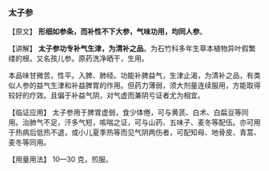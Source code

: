 ### 太子参

【原文】  **形细如参条，而补性不下大参，气味功用，均同人参**。

【讲解】 **太子参功专补气生津，为清补之品**。为石竹科多年生草本植物异叶假繁缕的根。又名孩儿参。原药洗净晒干，生用。

本品味甘微苦，性平。入脾、肺经。功能补脾益气，生津止渴，为清补之品，有类似人参的益气生津和补益脾胃的作用。但药力薄弱，须大剂量连续服用，方能取得较好的疗效。且偏于补益气阴，对气虚而兼阴亏证者尤为相宜。

【临证应用】    太子参用于脾胃虚弱，食少体倦，可与黄芪、白术、白扁豆等同用。治肺气不足，汗多气短，咳喘之证，可与山药、五味子、麦冬等配伍。亦可用于热病后低热不退，或小儿夏季热等而见气阴两伤者，可配知母、地骨皮、青蒿、麦冬等同用。

【用量用法】 10—30 克，煎服。
